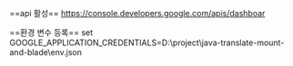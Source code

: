 ==api 활성==
https://console.developers.google.com/apis/dashboar

==환경 변수 등록==
set GOOGLE_APPLICATION_CREDENTIALS=D:\project\java-translate-mount-and-blade\env.json